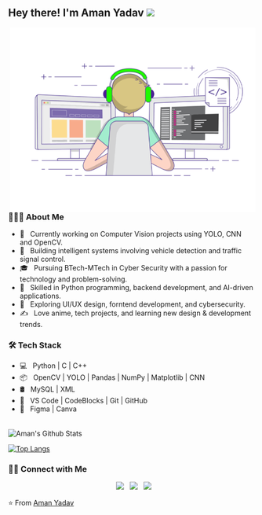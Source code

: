 <h2> Hey there! I'm Aman Yadav <img src="https://github.com/souvikguria98/souvikguria98/blob/master/Hi.gif" width="25"></h2>
<img align="right" alt="GIF" src="https://raw.githubusercontent.com/devSouvik/devSouvik/master/gif3.gif" width="500"/>

<h3> 👨🏻‍💻 About Me </h3>

- 🔭 &nbsp; Currently working on Computer Vision projects using YOLO, CNN and OpenCV.
- 🤖 &nbsp; Building intelligent systems involving vehicle detection and traffic signal control.
- 🎓 &nbsp; Pursuing BTech-MTech in Cyber Security with a passion for technology and problem-solving.
- 💼 &nbsp; Skilled in Python programming, backend development, and AI-driven applications.
- 🌱 &nbsp; Exploring UI/UX design, forntend development, and cybersecurity.
- ✍️ &nbsp; Love anime, tech projects, and learning new design & development trends.

<h3>🛠 Tech Stack</h3>

- 💻 &nbsp; Python | C | C++   
- 📦 &nbsp; OpenCV | YOLO | Pandas | NumPy | Matplotlib | CNN
- 🛢 &nbsp;  MySQL | XML
- 🔧 &nbsp; VS Code | CodeBlocks | Git | GitHub
- 🎨 &nbsp; Figma | Canva

<br>

<img align="center" src="https://github-readme-stats.vercel.app/api?username=AmanIconic&include_all_commits=true&count_private=true&show_icons=true&line_height=20&title_color=7A7ADB&icon_color=2234AE&text_color=D3D3D3&bg_color=0,000000,130F40" alt="Aman's Github Stats">

</br>

[![Top Langs](https://github-readme-stats.vercel.app/api/top-langs/?username=AmanIconic&layout=compact&text_color=daf7dc&bg_color=151515)](https://github.com/AmanIconic/github-readme-stats)

<h3> 🤝🏻 Connect with Me </h3>

<p align="center">
&nbsp; <a href="https://www.instagram.com/aman.yadavv09?igsh=MXFybDAydmlwdjFzbw==" target="_blank" rel="noopener noreferrer"><img src="https://img.icons8.com/plasticine/100/000000/instagram-new.png" width="50" /></a>  
&nbsp; <a href="https://www.linkedin.com/in/aman-yadav-0a3482324/" target="_blank" rel="noopener noreferrer"><img src="https://img.icons8.com/plasticine/100/000000/linkedin.png" width="50" /></a>
&nbsp; <a href="mailto:ay037170@gmail.com" target="_blank" rel="noopener noreferrer"><img src="https://img.icons8.com/plasticine/100/000000/gmail.png"  width="50" /></a>
</p>

⭐️ From [Aman Yadav](https://github.com/AmanIconic)
